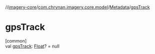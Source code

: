 //[imagery-core](../../../index.md)/[com.chrynan.imagery.core.model](../index.md)/[Metadata](index.md)/[gpsTrack](gps-track.md)

# gpsTrack

[common]\
val [gpsTrack](gps-track.md): [Float](https://kotlinlang.org/api/latest/jvm/stdlib/kotlin/-float/index.html)? = null
